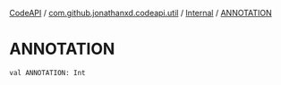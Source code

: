 [CodeAPI](../../index.md) / [com.github.jonathanxd.codeapi.util](../index.md) / [Internal](index.md) / [ANNOTATION](.)

# ANNOTATION

`val ANNOTATION: Int`